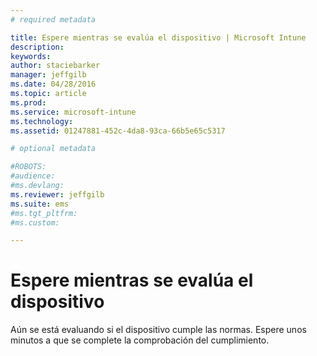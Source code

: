 ```yaml
---
# required metadata

title: Espere mientras se evalúa el dispositivo | Microsoft Intune
description:
keywords:
author: staciebarker
manager: jeffgilb
ms.date: 04/28/2016
ms.topic: article
ms.prod:
ms.service: microsoft-intune
ms.technology:
ms.assetid: 01247881-452c-4da8-93ca-66b5e65c5317

# optional metadata

#ROBOTS:
#audience:
#ms.devlang:
ms.reviewer: jeffgilb
ms.suite: ems
#ms.tgt_pltfrm:
#ms.custom:

---
```


# Espere mientras se evalúa el dispositivo
Aún se está evaluando si el dispositivo cumple las normas. Espere unos minutos a que se complete la comprobación del cumplimiento.



<!--HONumber=May16_HO1-->


